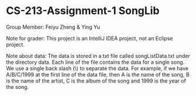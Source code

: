 # CS-213-Assignment-1 SongLib
Group Member: Feiyu Zheng & Ying Yu

Note for grader: This project is an IntelliJ IDEA project, not an Eclipse project.

Note about data: The data is stored in a txt file called songListData.txt under the directory data.
Each line of the file contains the data for a single song. We use a single back
 slash (\\) to separate the data. For example, if we have A/B/C/1999 at the first line of the data file, then
 A is the name of the song, B is the name of the artist, C is the album of the song and 1999 is the year of the song.